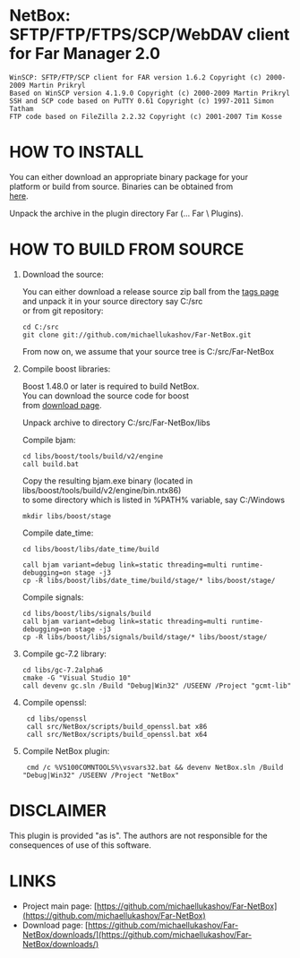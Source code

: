 NetBox: SFTP/FTP/FTPS/SCP/WebDAV client for Far Manager 2.0
==============

    WinSCP: SFTP/FTP/SCP client for FAR version 1.6.2 Copyright (c) 2000-2009 Martin Prikryl  
    Based on WinSCP version 4.1.9.0 Copyright (c) 2000-2009 Martin Prikryl  
    SSH and SCP code based on PuTTY 0.61 Copyright (c) 1997-2011 Simon Tatham  
    FTP code based on FileZilla 2.2.32 Copyright (c) 2001-2007 Tim Kosse  

HOW TO INSTALL
==============

You can either download an appropriate binary package for your  
platform or build from source. Binaries can be obtained from  
[here](https://github.com/michaellukashov/Far-NetBox/downloads/). 

Unpack the archive in the plugin directory Far (... Far \ Plugins).

HOW TO BUILD FROM SOURCE
========================

1.  Download the source:

    You can either download a release source zip ball from the [tags
    page](https://github.com/michaellukashov/Far-NetBox/tags) and unpack it in your
    source directory say C:/src  
    or from git repository:

        cd C:/src
        git clone git://github.com/michaellukashov/Far-NetBox.git

    From now on, we assume that your source tree is C:/src/Far-NetBox

2.  Compile boost libraries:
    
    Boost 1.48.0 or later is required to build NetBox.  
    You can download the source code for boost  
    from [download page](http://sourceforge.net/projects/boost/files/boost/1.48.0/).

    Unpack archive to directory C:/src/Far-NetBox/libs

    Compile bjam:

        cd libs/boost/tools/build/v2/engine
        call build.bat

    Copy the resulting bjam.exe binary (located in libs/boost/tools/build/v2/engine/bin.ntx86)  
    to some directory which is listed in %PATH% variable, say C:/Windows

        mkdir libs/boost/stage

    Compile date_time:

        cd libs/boost/libs/date_time/build

        call bjam variant=debug link=static threading=multi runtime-debugging=on stage -j3
        cp -R libs/boost/libs/date_time/build/stage/* libs/boost/stage/

    Compile signals:

        cd libs/boost/libs/signals/build
        call bjam variant=debug link=static threading=multi runtime-debugging=on stage -j3
        cp -R libs/boost/libs/signals/build/stage/* libs/boost/stage/

3.  Compile gc-7.2 library:

        cd libs/gc-7.2alpha6
        cmake -G "Visual Studio 10"
        call devenv gc.sln /Build "Debug|Win32" /USEENV /Project "gcmt-lib"
    
4. Compile openssl:

        cd libs/openssl
        call src/NetBox/scripts/build_openssl.bat x86
        call src/NetBox/scripts/build_openssl.bat x64

5. Compile NetBox plugin:

        cmd /c %VS100COMNTOOLS%\vsvars32.bat && devenv NetBox.sln /Build "Debug|Win32" /USEENV /Project "NetBox"

DISCLAIMER
========================

This plugin is provided "as is". The authors are not responsible for the  
consequences of use of this software.

LINKS
========================

* Project main page: [https://github.com/michaellukashov/Far-NetBox](https://github.com/michaellukashov/Far-NetBox)
* Download page: [https://github.com/michaellukashov/Far-NetBox/downloads/](https://github.com/michaellukashov/Far-NetBox/downloads/)
